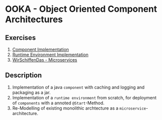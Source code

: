 # OOKA - Object Oriented Component Architectures

## Exercises


1. [Component Implementation](Component_Implementation/README.md)
2. [Runtime Environment Implementation](Java_Runtime_Environment/README.md)
3. [WirSchiffenDas - Microservices](WirSchiffenDas/docs/README.md)



## Description

1. Implementation of a java `component` with caching and logging and packaging as a jar.
2. Implementation of a `runtime environment` from scratch, for deployment of `components` with a annoted `@Start`-Method.
3. Re-Modelling of existing monolithic archtecture as a `microservice`-architecture.
